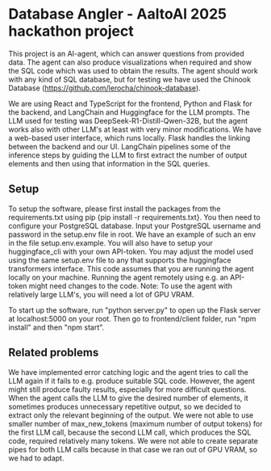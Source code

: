 # Database Angler - AaltoAI 2025 hackathon project

This project is an AI-agent, which can answer questions from provided data. The agent can also produce visualizations when required and show the SQL code which was used to obtain the results. The agent should work with any kind of SQL database, but for testing we have used the Chinook Database (https://github.com/lerocha/chinook-database).

We are using React and TypeScript for the frontend, Python and Flask for the backend, and LangChain and Huggingface for the LLM prompts. The LLM used for testing was DeepSeek-R1-Distill-Qwen-32B, but the agent works also with other LLM's at least with very minor modifications. We have a web-based user interface, which runs locally. Flask handles the linking between the backend and our UI. LangChain pipelines some of the inference steps by guiding the LLM to first extract the number of output elements and then using that information in the SQL queries.

## Setup
To setup the software, please first install the packages from the requirements.txt using pip {pip install -r requirements.txt}.
You then need to configure your PostgreSQL database. Input your PostgreSQL username and password in the setup.env file in root. We have an example of such an env in the file setup.env.example.
You will also have to setup your huggingface_cli with your own API-token. You may adjust the model used using the same setup.env file to any that supports the huggingface transformers interface.
This code assumes that you are running the agent locally on your machine. Running the agent remotely using e.g. an API-token might need changes to the code.
Note: To use the agent with relatively large LLM's, you will need a lot of GPU VRAM.

To start up the software, run "python server.py" to open up the Flask server at localhost:5000 on your root. Then go to frontend/client folder, run "npm install" and then "npm start".

## Related problems
We have implemented error catching logic and the agent tries to call the LLM again if it fails to e.g. produce suitable SQL code. However, the agent might still produce faulty results, especially for more difficult questions. When the agent calls the LLM to give the desired number of elements, it sometimes produces unnecessary repetitive output, so we decided to extract only the relevant beginning of the output. We were not able to use smaller number of max_new_tokens (maximum number of output tokens) for the first LLM call, because the second LLM call, which produces the SQL code, required relatively many tokens. We were not able to create separate pipes for both LLM calls because in that case we ran out of GPU VRAM, so we had to adapt.

